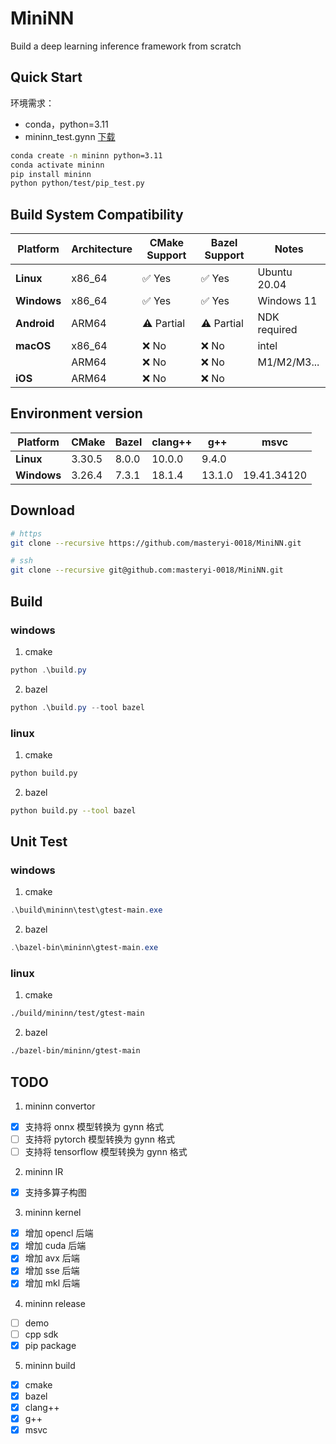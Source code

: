 # MiniNN

Build a deep learning inference framework from scratch

## Quick Start

环境需求：

- conda，python=3.11
- mininn_test.gynn [下载](https://github.com/masteryi-0018/MiniNN/releases/download/mininn-0.0.1/mininn_test.gynn)

```sh
conda create -n mininn python=3.11
conda activate mininn
pip install mininn
python python/test/pip_test.py
```

## Build System Compatibility

| Platform    | Architecture | CMake Support | Bazel Support | Notes        |
| ----------- | ------------ | ------------- | ------------- | ------------ |
| **Linux**   | x86_64       | ✅ Yes        | ✅ Yes        | Ubuntu 20.04 |
| **Windows** | x86_64       | ✅ Yes        | ✅ Yes        | Windows 11   |
| **Android** | ARM64        | ⚠️ Partial    | ⚠️ Partial    | NDK required |
| **macOS**   | x86_64       | ❌ No         | ❌ No         | intel        |
|             | ARM64        | ❌ No         | ❌ No         | M1/M2/M3...  |
| **iOS**     | ARM64        | ❌ No         | ❌ No         |              |

## Environment version

| Platform    | CMake  | Bazel | clang++ | g++    | msvc        |
| ----------- | ------ | ----- | ------- | ------ | ----------- |
| **Linux**   | 3.30.5 | 8.0.0 | 10.0.0  | 9.4.0  |             |
| **Windows** | 3.26.4 | 7.3.1 | 18.1.4  | 13.1.0 | 19.41.34120 |

## Download

```sh
# https
git clone --recursive https://github.com/masteryi-0018/MiniNN.git

# ssh
git clone --recursive git@github.com:masteryi-0018/MiniNN.git
```

## Build

### windows

1. cmake

```ps1
python .\build.py
```

2. bazel

```ps1
python .\build.py --tool bazel
```

### linux

1. cmake

```sh
python build.py
```

2. bazel

```sh
python build.py --tool bazel
```

## Unit Test

### windows

1. cmake

```ps1
.\build\mininn\test\gtest-main.exe
```

2. bazel

```ps1
.\bazel-bin\mininn\gtest-main.exe
```

### linux

1. cmake

```sh
./build/mininn/test/gtest-main
```

2. bazel

```sh
./bazel-bin/mininn/gtest-main
```

## TODO

1. mininn convertor

- [x] 支持将 onnx 模型转换为 gynn 格式
- [ ] 支持将 pytorch 模型转换为 gynn 格式
- [ ] 支持将 tensorflow 模型转换为 gynn 格式

2. mininn IR

- [x] 支持多算子构图

3. mininn kernel

- [x] 增加 opencl 后端
- [x] 增加 cuda 后端
- [x] 增加 avx 后端
- [x] 增加 sse 后端
- [x] 增加 mkl 后端

4. mininn release

- [ ] demo
- [ ] cpp sdk
- [x] pip package

5. mininn build

- [x] cmake
- [x] bazel
- [x] clang++
- [x] g++
- [x] msvc
